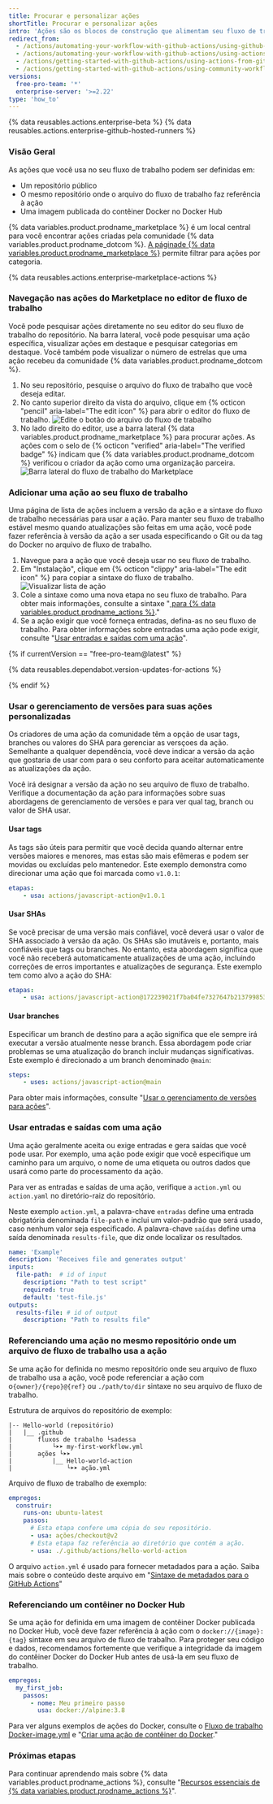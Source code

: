 ```yaml
---
title: Procurar e personalizar ações
shortTitle: Procurar e personalizar ações
intro: 'Ações são os blocos de construção que alimentam seu fluxo de trabalho. Um fluxo de trabalho pode conter ações criadas pela comunidade, ou você pode criar suas próprias ações diretamente no repositório do seu aplicativo. Este guia mostrará como descobrir, usar e personalizar ações.'
redirect_from:
  - /actions/automating-your-workflow-with-github-actions/using-github-marketplace-actions
  - /actions/automating-your-workflow-with-github-actions/using-actions-from-github-marketplace-in-your-workflow
  - /actions/getting-started-with-github-actions/using-actions-from-github-marketplace
  - /actions/getting-started-with-github-actions/using-community-workflows-and-actions
versions:
  free-pro-team: '*'
  enterprise-server: '>=2.22'
type: 'how_to'
---
```


{% data reusables.actions.enterprise-beta %}
{% data reusables.actions.enterprise-github-hosted-runners %}

### Visão Geral

As ações que você usa no seu fluxo de trabalho podem ser definidas em:

- Um repositório público
- O mesmo repositório onde o arquivo do fluxo de trabalho faz referência à ação
- Uma imagem publicada do contêiner Docker no Docker Hub

{% data variables.product.prodname_marketplace %} é um local central para você encontrar ações criadas pela comunidade {% data variables.product.prodname_dotcom %}. [A páginade {% data variables.product.prodname_marketplace %}](https://github.com/marketplace/actions/) permite filtrar para ações por categoria.

{% data reusables.actions.enterprise-marketplace-actions %}

### Navegação nas ações do Marketplace no editor de fluxo de trabalho

Você pode pesquisar ações diretamente no seu editor do seu fluxo de trabalho do repositório. Na barra lateral, você pode pesquisar uma ação específica, visualizar ações em destaque e pesquisar categorias em destaque. Você também pode visualizar o número de estrelas que uma ação recebeu da comunidade {% data variables.product.prodname_dotcom %}.

1. No seu repositório, pesquise o arquivo do fluxo de trabalho que você deseja editar.
1. No canto superior direito da vista do arquivo, clique em {% octicon "pencil" aria-label="The edit icon" %} para abrir o editor do fluxo de trabalho. ![Edite o botão do arquivo do fluxo de trabalho](/assets/images/help/repository/actions-edit-workflow-file.png)
1. No lado direito do editor, use a barra lateral {% data variables.product.prodname_marketplace %} para procurar ações. As ações com o selo de {% octicon "verified" aria-label="The verified badge" %} indicam que {% data variables.product.prodname_dotcom %} verificou o criador da ação como uma organização parceira. ![Barra lateral do fluxo de trabalho do Marketplace](/assets/images/help/repository/actions-marketplace-sidebar.png)

### Adicionar uma ação ao seu fluxo de trabalho

Uma página de lista de ações incluem a versão da ação e a sintaxe do fluxo de trabalho necessárias para usar a ação. Para manter seu fluxo de trabalho estável mesmo quando atualizações são feitas em uma ação, você pode fazer referência à versão da ação a ser usada especificando o Git ou da tag do Docker no arquivo de fluxo de trabalho.

1. Navegue para a ação que você deseja usar no seu fluxo de trabalho.
1. Em "Instalação", clique em {% octicon "clippy" aria-label="The edit icon" %} para copiar a sintaxe do fluxo de trabalho. ![Visualizar lista de ação](/assets/images/help/repository/actions-sidebar-detailed-view.png)
1. Cole a sintaxe como uma nova etapa no seu fluxo de trabalho. Para obter mais informações, consulte a sintaxe "[ para {% data variables.product.prodname_actions %}](/actions/automating-your-workflow-with-github-actions/workflow-syntax-for-github-actions#jobsjob_idsteps)."
1. Se a ação exigir que você forneça entradas, defina-as no seu fluxo de trabalho. Para obter informações sobre entradas uma ação pode exigir, consulte "[Usar entradas e saídas com uma ação](/actions/learn-github-actions/finding-and-customizing-actions#using-inputs-and-outputs-with-an-action)".

{% if currentVersion == "free-pro-team@latest" %}

{% data reusables.dependabot.version-updates-for-actions %}

{% endif %}

### Usar o gerenciamento de versões para suas ações personalizadas

Os criadores de uma ação da comunidade têm a opção de usar tags, branches ou valores do SHA para gerenciar as versçoes da ação. Semelhante a qualquer dependência, você deve indicar a versão da ação que gostaria de usar com para o seu conforto para aceitar automaticamente as atualizações da ação.

Você irá designar a versão da ação no seu arquivo de fluxo de trabalho. Verifique a documentação da ação para informações sobre suas abordagens de gerenciamento de versões e para ver qual tag, branch ou valor de SHA usar.

#### Usar tags

As tags são úteis para permitir que você decida quando alternar entre versões maiores e menores, mas estas são mais efêmeras e podem ser movidas ou excluídas pelo mantenedor. Este exemplo demonstra como direcionar uma ação que foi marcada como `v1.0.1`:

```yaml
etapas:
    - usa: actions/javascript-action@v1.0.1
```

#### Usar SHAs

Se você precisar de uma versão mais confiável, você deverá usar o valor de SHA associado à versão da ação. Os SHAs são imutáveis e, portanto, mais confiáveis que tags ou branches. No entanto, esta abordagem significa que você não receberá automaticamente atualizações de uma ação, incluindo correções de erros importantes e atualizações de segurança. Este exemplo tem como alvo a ação do SHA:

```yaml
etapas:
    - usa: actions/javascript-action@172239021f7ba04fe7327647b213799853a9eb89
```

#### Usar branches

Especificar um branch de destino para a ação significa que ele sempre irá executar a versão atualmente nesse branch. Essa abordagem pode criar problemas se uma atualização do branch incluir mudanças significativas. Este exemplo é direcionado a um branch denominado `@main`:

```yaml
steps:
    - uses: actions/javascript-action@main
```

Para obter mais informações, consulte "[Usar o gerenciamento de versões para ações](/actions/creating-actions/about-actions#using-release-management-for-actions)".

### Usar entradas e saídas com uma ação

Uma ação geralmente aceita ou exige entradas e gera saídas que você pode usar. Por exemplo, uma ação pode exigir que você especifique um caminho para um arquivo, o nome de uma etiqueta ou outros dados que usará como parte do processamento da ação.

Para ver as entradas e saídas de uma ação, verifique a `action.yml` ou `action.yaml` no diretório-raiz do repositório.

Neste exemplo `action.yml`, a palavra-chave `entradas` define uma entrada obrigatória denominada `file-path` e inclui um valor-padrão que será usado, caso nenhum valor seja especificado. A palavra-chave `saídas` define uma saída denominada `results-file`, que diz onde localizar os resultados.

```yaml
name: 'Example'
description: 'Receives file and generates output'
inputs:
  file-path:  # id of input
    description: "Path to test script"
    required: true
    default: 'test-file.js'
outputs:
  results-file: # id of output
    description: "Path to results file"
```

### Referenciando uma ação no mesmo repositório onde um arquivo de fluxo de trabalho usa a ação

Se uma ação for definida no mesmo repositório onde seu arquivo de fluxo de trabalho usa a ação, você pode referenciar a ação com o`{owner}/{repo}@{ref}` ou `./path/to/dir` sintaxe no seu arquivo de fluxo de trabalho.

Estrutura de arquivos do repositório de exemplo:

```
|-- Hello-world (repositório)
|   |__ .github
|       fluxos de trabalho └sadessa
|           └➤➤ my-first-workflow.yml
|       ações └➤➤
|           |__ Hello-world-action
|               └➤➤ ação.yml
```

Arquivo de fluxo de trabalho de exemplo:

```yaml
empregos:
  construir:
    runs-on: ubuntu-latest
    passos:
      # Esta etapa confere uma cópia do seu repositório.
      - usa: ações/checkout@v2
      # Esta etapa faz referência ao diretório que contém a ação.
      - usa: ./.github/actions/hello-world-action
```

O arquivo `action.yml` é usado para fornecer metadados para a ação. Saiba mais sobre o conteúdo deste arquivo em "[Sintaxe de metadados para o GitHub Actions](/actions/creating-actions/metadata-syntax-for-github-actions)"

### Referenciando um contêiner no Docker Hub

Se uma ação for definida em uma imagem de contêiner Docker publicada no Docker Hub, você deve fazer referência à ação com o `docker://{image}:{tag}` sintaxe em seu arquivo de fluxo de trabalho. Para proteger seu código e dados, recomendamos fortemente que verifique a integridade da imagem do contêiner Docker do Docker Hub antes de usá-la em seu fluxo de trabalho.

```yaml
empregos:
  my_first_job:
    passos:
      - nome: Meu primeiro passo
        usa: docker://alpine:3.8
```

Para ver alguns exemplos de ações do Docker, consulte o [Fluxo de trabalho Docker-image.yml](https://github.com/actions/starter-workflows/blob/main/ci/docker-image.yml) e "[Criar uma ação de contêiner do Docker](/articles/creating-a-docker-container-action)."

### Próximas etapas

Para continuar aprendendo mais sobre {% data variables.product.prodname_actions %}, consulte "[Recursos essenciais de {% data variables.product.prodname_actions %}](/actions/learn-github-actions/essential-features-of-github-actions)".
